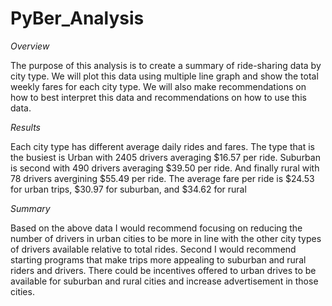 # PyBer_Analysis

*Overview*

 The purpose of this analysis is to create a summary of ride-sharing data by city type. 
 We will plot this data using multiple line graph and show the total weekly fares for 
 each city type. We will also make recommendations on how to best interpret this data 
 and recommendations on how to use this data. 
 
 *Results*
 
 Each city type has different average daily rides and fares. The type that is the busiest 
 is Urban with 2405 drivers averaging $16.57 per ride. Suburban is second with 490 drivers 
 averaging $39.50 per ride. And finally rural with 78 drivers avergining $55.49 per ride. 
 The average fare per ride is $24.53 for urban trips, $30.97 for suburban, and $34.62 for rural  
 
 
 
 *Summary*
 
 Based on the above data I would recommend focusing on reducing the number of drivers in urban 
 cities to be more in line with the other city types of drivers available relative to total rides. 
Second I would recommend starting programs that make trips more appealing to suburban and rural 
riders and drivers. There could be incentives offered to urban drives to be available for suburban 
and rural cities and increase advertisement in those cities. 
